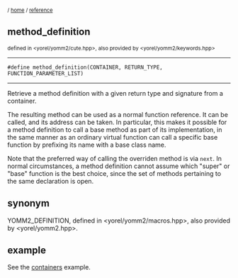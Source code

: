 <!-- target: YOMM2_DEFINITION -->
<sub>/ [home](/README.md) / [reference](README.md) </sub>

## method_definition
<sub>defined in <yorel/yomm2/cute.hpp>, also provided by <yorel/yomm2/keywords.hpp></sub>

---
```
#define method_definition(CONTAINER, RETURN_TYPE, FUNCTION_PARAMETER_LIST)
```
---
Retrieve a method definition with a given return type and signature from a
container.

The resulting method can be used as a normal function reference. It can be
called, and its address can be taken. In particular, this makes it possible for
a method definition to call a base method as part of its implementation, in the
same manner as an ordinary virtual function can call a specific base function
by prefixing its name with a base class name.

Note that the preferred way of calling the overriden method is via `next`. In
normal circumstances, a method definition cannot assume which "super" or "base"
function is the best choice, since the set of methods pertaining to the same
declaration is open.

## synonym
YOMM2_DEFINITION, defined in <yorel/yomm2/macros.hpp>, also provided by <yorel/yomm2.hpp>.

## example
See the [containers](../examples/containers) example.
